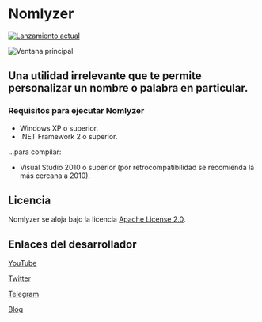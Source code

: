 # Nomlyzer
[![Lanzamiento actual](https://img.shields.io/github/v/release/elstef41/nomlyzer?include_prereleases)](https://github.com/elstef41/nomlyzer/releases)

![Ventana principal](https://user-images.githubusercontent.com/19848495/155704433-580123a7-2d19-4cb1-a51f-2b15db5260d9.png)

## Una utilidad irrelevante que te permite personalizar un nombre o palabra en particular.


### Requisitos para ejecutar Nomlyzer
* Windows XP o superior.
* .NET Framework 2 o superior.

...para compilar:
* Visual Studio 2010 o superior (por retrocompatibilidad se recomienda la más cercana a 2010).

## Licencia
Nomlyzer se aloja bajo la licencia [Apache License 2.0](https://www.apache.org/licenses/LICENSE-2.0.html).

## Enlaces del desarrollador
[YouTube](https://www.youtube.com/user/elstef41)

[Twitter](https://twitter.com/elstef41)

[Telegram](https://t.me/elstef41)

[Blog](https://elstef41.com)
